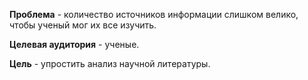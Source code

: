 **Проблема** - количество источников информации слишком велико, чтобы ученый мог их все изучить.

**Целевая аудитория** - ученые.

**Цель** - упростить анализ научной литературы.